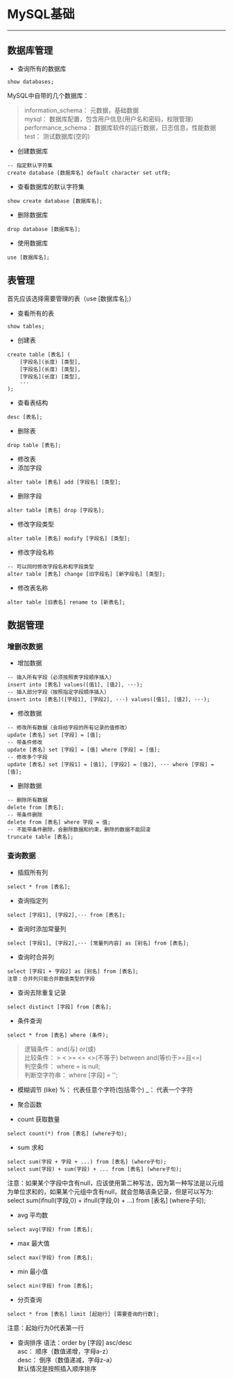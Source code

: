 # MySQL基础
---
## 数据库管理
- 查询所有的数据库
```
show databases;
```
MySQL中自带的几个数据库：
> information_schema： 元数据，基础数据<br/>
> mysql： 数据库配置，包含用户信息(用户名和密码，权限管理)<br/>
> performance_schema： 数据库软件的运行数据，日志信息，性能数据<br/>
> test： 测试数据库(空的)<br/>

- 创建数据库
```
-- 指定默认字符集
create database [数据库名] default character set utf8;
```
- 查看数据库的默认字符集
```
show create database [数据库名];
```
- 删除数据库
```
drop database [数据库名];
```
- 使用数据库
```
use [数据库名];
```

## 表管理
首先应该选择需要管理的表（use [数据库名];）
- 查看所有的表
```
show tables;
```
- 创建表
```
create table [表名] (
	[字段名](长度) [类型], 
	[字段名](长度) [类型], 
	[字段名](长度) [类型], 
	···
);
```
- 查看表结构
```
desc [表名];
```
- 删除表
```
drop table [表名];
```
- 修改表
 - 添加字段
 ```
 alter table [表名] add [字段名] [类型];
 ```

 - 删除字段
 ```
 alter table [表名] drop [字段名];
 ```

 - 修改字段类型
 ```
 alter table [表名] modify [字段名] [类型];
 ```

 - 修改字段名称
 ```
 -- 可以同时修改字段名称和字段类型
 alter table [表名] change [旧字段名] [新字段名] [类型];
 ```

 - 修改表名称
 ```
 alter table [旧表名] rename to [新表名];
 ```

## 数据管理
### 增删改数据
- 增加数据
```
-- 插入所有字段（必须按照表字段顺序插入）
insert into [表名] values([值1], [值2], ···);
-- 插入部分字段（按照指定字段顺序插入）
insert into [表名]([字段1], [字段2], ···) values([值1], [值2], ···); 
```

- 修改数据
```
-- 修改所有数据（会将给字段的所有记录的值修改）
update [表名] set [字段] = [值];
-- 带条件修改
update [表名] set [字段] = [值] where [字段] = [值];
-- 修改多个字段
update [表名] set [字段1] = [值1], [字段2] = [值2], ··· where [字段] = [值];
```

- 删除数据
```
-- 删除所有数据
delete from [表名];
-- 带条件删除
delete from [表名] where 字段 = 值;
-- 不能带条件删除，会删除数据和约束，删除的数据不能回滚
truncate table [表名];
```

### 查询数据
- 插叙所有列
```
select * from [表名];
```
- 查询指定列
```
select [字段1], [字段2],··· from [表名];
```
- 查询时添加常量列
```
select [字段1], [字段2],··· [常量列内容] as [别名] from [表名];
```
- 查询时合并列
```
select [字段1 + 字段2] as [别名] from [表名];
注意：合并列只能合并数值类型的字段
```

- 查询去除重复记录
```
select distinct [字段] from [表名];
```

- 条件查询
```
select * from [表名] where (条件);
```
> 逻辑条件： and(与) or(或)<br/>
> 比较条件： > < >= <= <>(不等于) between and(等价于>=且<=)<br/>
> 判空条件： where = is null;<br/>
> 判断空字符串： where [字段] = '';<br/>
- 模糊调节 (like)
%： 代表任意个字符(包括零个)
_： 代表一个字符

- 聚合函数
 - count 获取数量
 ```
 select count(*) from [表名] (where子句);
 ```
 - sum 求和
 ```
 select sum(字段 + 字段 + ...) from [表名] (where子句);
 select sum(字段) + sum(字段) + ... from [表名] (where子句);
 ```
 注意：如果某个字段中含有null，应该使用第二种写法，因为第一种写法是以元组为单位求和的，如果某个元组中含有null，就会忽略该条记录，但是可以写为:
 select sum(ifnull(字段,0) + ifnull(字段,0) + ...) from [表名] (where子句);
 - avg 平均数
 ```
 select avg(字段) from [表名];
 ```
 - max 最大值
 ```
 select max(字段) from [表名];
 ```
 - min 最小值
 ```
 select min(字段) from [表名];
 ```

- 分页查询
```
select * from [表名] limit [起始行] [需要查询的行数];
```
注意：起始行为0代表第一行

- 查询排序
语法：order by [字段] asc/desc<br/>
asc： 顺序（数值递增，字母a-z）<br/>
desc： 倒序（数值递减，字母z-a）<br/>
默认情况是按照插入顺序排序<br/>
